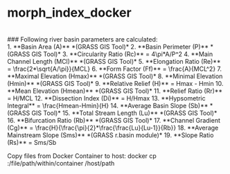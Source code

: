 # morph_index_docker
<br>
### Following river basin parameters are calculated:
<br>
1. **Basin Area (A)** *(GRASS GIS Tool)*
2. **Basin Perimeter (P)** *(GRASS GIS Tool)*
3. **Circularity Ratio (Rc)** = 4\pi*A/P^2
4. **Main Channel Length (MCl)** *(GRASS GIS Tool)*
5. **Elongation Ratio (Re)** = \frac{2*\sqrt{A/\pi}}{MCL}
6. **Form Factor (Ff)** = \frac{A}{MCL^2}
7. **Maximal Elevation (Hmax)** *(GRASS GIS Tool)*
8. **Minimal Elevation (Hmin)** *(GRASS GIS Tool)*
9. **Relative Relief (H)** = Hmax - Hmin
10. **Mean Elevation (Hmean)** *(GRASS GIS Tool)*
11. **Relief Ratio (Rr)** = H/MCL
12. **Dissection Index (Di)** = H/Hmax
13. **Hypsometric Integral** = \frac{Hmean-Hmin}{H}
14. **Average Basin Slope (Sb)** *(GRASS GIS Tool)*
15. **Total Stream Length (Lu)** *(GRASS GIS Tool)*
16. **Bifurcation Ratio (Rb)** *(GRASS GIS Tool)*
17. **Channel Gradient (Cg)** = \frac{H}{\frac{\pi}{2}*\frac{\frac{Lu}{Lu-1}}{Rb}}
18. **Average Mainstream Slope (Sms)** *(GRASS r.basin module)*
19. **Slope Ratio (Rs)** = Sms/Sb


Copy files from Docker Container to host:
docker cp <container-id>:/file/path/within/container /host/path
